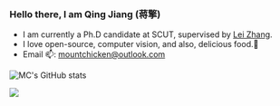 ### Hello there, I am Qing Jiang (蒋擎)
- I am currently a Ph.D candidate at SCUT, supervised by [Lei Zhang](https://www.leizhang.org/).
- I love open-source, computer vision, and also, delicious food.🌭
- Email 📫: mountchicken@outlook.com

![MC's GitHub stats](https://github-readme-stats.vercel.app/api?username=Mountchicken&include_all_commits=true&count_private=true&role=OWNER,ORGANIZATION_MEMBER,COLLABORATOR&show_icons=true&theme=dracula&count_private=true)

![](https://komarev.com/ghpvc/?username=Mountchicken)
